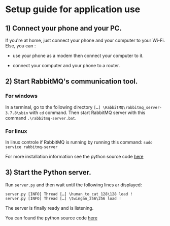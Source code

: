 # Setup guide for application use

## 1) Connect your phone and your PC.

If you're at home, just connect your phone and your computer to your Wi-Fi.
Else, you can :

- use your phone as a modem then connect your computer to it.

- connect your computer and your phone to a router.

## 2) Start RabbitMQ's communication tool.

### For windows

In a terminal, go to the following directory `[…] \RabbitMQ\rabbitmq_server-3.7.8\sbin` with `cd` command.
Then start RabbitMQ server with this command `.\rabbitmq-server.bat`.

### For linux

In linux controle if RabbitMQ is running by running this command: `sudo service rabbitmq-server`

For more installation information see the python source code [here](https://github.com/tpusmb/python-twin-gan/blob/master/README.md)

## 3) Start the Python server.

Run `server.py` and then wait until the following lines ar displayed:

	server.py [INFO] Thread […] \human_to_cat_128\128 load !
	server.py [INFO] Thread […] \twingan_256\256 load !

The server is finally ready and is listening.

You can found the python source code [here](https://github.com/tpusmb/python-twin-gan.git)
